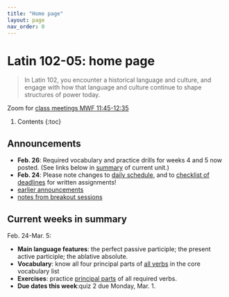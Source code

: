 ```yaml
---
title: "Home page"
layout: page
nav_order: 0
---
```




# Latin 102-05: home page

> In Latin 102, you encounter a historical language and culture, and engage with how that language and culture continue to shape structures of power today.

Zoom for [class meetings MWF 11:45-12:35](https://holycross.zoom.us/j/91307359728?pwd=YUNYUDNjTGE2YVpzRmR1VjQ1VFRVQT09)


1. Contents
{:toc} 



## Announcements


- **Feb. 26**:  Required vocabulary and practice drills for weeks 4 and 5 now posted. (See links below in [summary](./#current-unit-in-summary) of current unit.)
- **Feb. 24**:  Please note changes to [daily schedule](./schedule/), and to [checklist of deadlines](./checklist/) for written assignments!
- [earlier announcements](./oldnews/)
- [notes from breakout sessions](./breakouts/)



## Current weeks in summary



Feb. 24-Mar. 5:


- **Main language features**:  the perfect passive participle; the present active participle; the ablative absolute.
- **Vocabulary**:  know all four principal parts of [all verbs](https://lingualatina.github.io/textbook/vocabulary/verbs/) in the core vocabulary list
- **Exercises**:  practice [principal parts](./checklist/drills/weeks4-5/) of all required verbs.
- **Due dates this week**:quiz 2 due Monday, Mar. 1.
